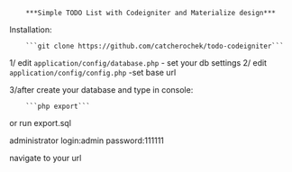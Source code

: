 		***Simple TODO List with Codeigniter and Materialize design***
		
		
Installation:


		```git clone https://github.com/catcherochek/todo-codeigniter```	


1/ edit ```application/config/database.php```   - set your db settings
2/ edit ```application/config/config.php```     -set base url

3/after create your database and type in console:

		```php export```

or run export.sql

administrator login:admin   password:111111

navigate to your url
